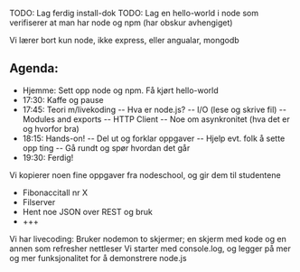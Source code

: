 TODO: Lag ferdig install-dok
TODO: Lag en hello-world i node som verifiserer at man har node og npm (har obskur avhengiget)

Vi lærer bort kun node, ikke express, eller angualar, mongodb

## Agenda:
- Hjemme: Sett opp node og npm. Få kjørt hello-world
- 17:30: Kaffe og pause
- 17:45: Teori m/livekoding
-- Hva er node.js?
-- I/O (lese og skrive fil)
-- Modules and exports
-- HTTP Client
-- Noe om asynkronitet (hva det er og hvorfor bra)
- 18:15: Hands-on!
-- Del ut og forklar oppgaver
-- Hjelp evt. folk å sette opp ting
-- Gå rundt og spør hvordan det går
- 19:30: Ferdig!
	
Vi kopierer noen fine oppgaver fra nodeschool, og gir dem til studentene
- Fibonaccitall nr X
- Filserver
- Hent noe JSON over REST og bruk
- +++
	
Vi har livecoding:
	Bruker nodemon to skjermer; en skjerm med kode og en annen som refresher nettleser
	Vi starter med console.log, og legger på mer og mer funksjonalitet for å demonstrere node.js